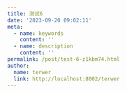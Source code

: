 ```yaml
---
title: 测试6
date: '2023-09-20 09:02:11'
meta:
  - name: keywords
    content: ''
  - name: description
    content: ''
permalink: /post/test-6-z1kbm74.html
author:
  name: terwer
  link: http://localhost:8002/terwer
---
```



<!-- more -->




‍
